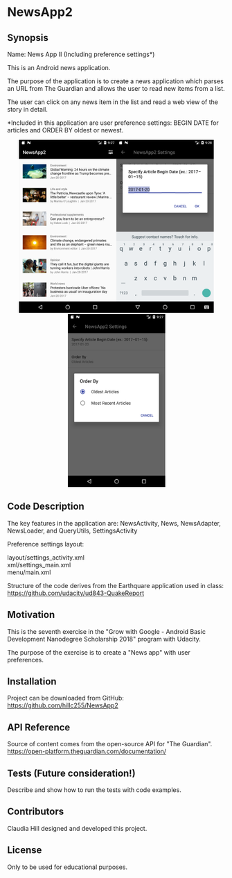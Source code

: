 # NewsApp2

## Synopsis

Name: News App II (Including preference settings*)

This is an Android news application.

The purpose of the application is to create a news application which parses an URL from The Guardian and allows the user to read
new items from a list. 

The user can click on any news item in the list and read a web view of the story in detail. 
 
 *Included in this application are user preference settings: BEGIN DATE for articles and ORDER BY oldest or newest.
 

<p align="center">
 <kbd><img width="225" height="399" src="readme_assets/NewsApp2a.png"></kbd><kbd><img width="225" height="399" src="readme_assets/NewsApp2b.png"></kbd><kbd><img width="225" height="399" src="readme_assets/NewsApp2c.png"></kbd>
</p>

## Code Description

The key features in the application are:  NewsActivity, News, NewsAdapter, NewsLoader, and QueryUtils, SettingsActivity

Preference settings layout:  

layout/settings_activity.xml</br>
xml/settings_main.xml</br>
menu/main.xml</br>

Structure of the code derives from the Earthquare application used in class:</br>
https://github.com/udacity/ud843-QuakeReport</br>


## Motivation

This is the seventh exercise in the "Grow with Google - Android Basic Development Nanodegree Scholarship 2018" program with Udacity.

The purpose of the exercise is to create a "News app" with user preferences.

## Installation

Project can be downloaded from GitHub:</br>
https://github.com/hillc255/NewsApp2</br>

## API Reference

Source of content comes from the open-source API for "The Guardian". </br>
https://open-platform.theguardian.com/documentation/</br>

## Tests (Future consideration!)

Describe and show how to run the tests with code examples.

## Contributors

Claudia Hill designed and developed this project.

## License

Only to be used for educational purposes.
